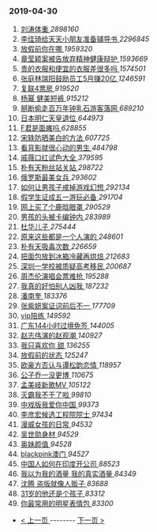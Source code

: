 ### 2019-04-30 
1. [ 刘涛体重 ](https://s.weibo.com/weibo?q=%23%E5%88%98%E6%B6%9B%E4%BD%93%E9%87%8D%23&Refer=top) *2898160*
1. [ 李佳琦给天天小朋友准备辅导书 ](https://s.weibo.com/weibo?q=%23%E6%9D%8E%E4%BD%B3%E7%90%A6%E7%BB%99%E5%A4%A9%E5%A4%A9%E5%B0%8F%E6%9C%8B%E5%8F%8B%E5%87%86%E5%A4%87%E8%BE%85%E5%AF%BC%E4%B9%A6%23&Refer=top) *2296845*
1. [ 放假前你在哪 ](https://s.weibo.com/weibo?q=%E6%94%BE%E5%81%87%E5%89%8D%E4%BD%A0%E5%9C%A8%E5%93%AA&Refer=top) *1959320*
1. [ 章莹颖案被告放弃精神健康辩护 ](https://s.weibo.com/weibo?q=%23%E7%AB%A0%E8%8E%B9%E9%A2%96%E6%A1%88%E8%A2%AB%E5%91%8A%E6%94%BE%E5%BC%83%E7%B2%BE%E7%A5%9E%E5%81%A5%E5%BA%B7%E8%BE%A9%E6%8A%A4%23&Refer=top) *1593669*
1. [ 贵的衣服和便宜的衣服差很多吗 ](https://s.weibo.com/weibo?q=%23%E8%B4%B5%E7%9A%84%E8%A1%A3%E6%9C%8D%E5%92%8C%E4%BE%BF%E5%AE%9C%E7%9A%84%E8%A1%A3%E6%9C%8D%E5%B7%AE%E5%BE%88%E5%A4%9A%E5%90%97%23&Refer=top) *1574501*
1. [ 张庭林瑞阳鼓励员工5月赚20亿 ](https://s.weibo.com/weibo?q=%23%E5%BC%A0%E5%BA%AD%E6%9E%97%E7%91%9E%E9%98%B3%E9%BC%93%E5%8A%B1%E5%91%98%E5%B7%A55%E6%9C%88%E8%B5%9A20%E4%BA%BF%23&Refer=top) *1246591*
1. [ 复联4票房 ](https://s.weibo.com/weibo?q=%23%E5%A4%8D%E8%81%944%E7%A5%A8%E6%88%BF%23&Refer=top) *919520*
1. [ 杨幂 健美短裤 ](https://s.weibo.com/weibo?q=%E6%9D%A8%E5%B9%82%20%E5%81%A5%E7%BE%8E%E7%9F%AD%E8%A3%A4&Refer=top) *915212*
1. [ 掰断偷走百万年钟乳石游客落网 ](https://s.weibo.com/weibo?q=%23%E6%8E%B0%E6%96%AD%E5%81%B7%E8%B5%B0%E7%99%BE%E4%B8%87%E5%B9%B4%E9%92%9F%E4%B9%B3%E7%9F%B3%E6%B8%B8%E5%AE%A2%E8%90%BD%E7%BD%91%23&Refer=top) *689210*
1. [ 日本明仁天皇退位 ](https://s.weibo.com/weibo?q=%E6%97%A5%E6%9C%AC%E6%98%8E%E4%BB%81%E5%A4%A9%E7%9A%87%E9%80%80%E4%BD%8D&Refer=top) *644973*
1. [ F君是面瘫吗 ](https://s.weibo.com/weibo?q=%23F%E5%90%9B%E6%98%AF%E9%9D%A2%E7%98%AB%E5%90%97%23&Refer=top) *628855*
1. [ 宋轶防晒美白的方法 ](https://s.weibo.com/weibo?q=%23%E5%AE%8B%E8%BD%B6%E9%98%B2%E6%99%92%E7%BE%8E%E7%99%BD%E7%9A%84%E6%96%B9%E6%B3%95%23&Refer=top) *607725*
1. [ 看背影就很心动的男生 ](https://s.weibo.com/weibo?q=%23%E7%9C%8B%E8%83%8C%E5%BD%B1%E5%B0%B1%E5%BE%88%E5%BF%83%E5%8A%A8%E7%9A%84%E7%94%B7%E7%94%9F%23&Refer=top) *484798*
1. [ 戚薇口红试色大全 ](https://s.weibo.com/weibo?q=%23%E6%88%9A%E8%96%87%E5%8F%A3%E7%BA%A2%E8%AF%95%E8%89%B2%E5%A4%A7%E5%85%A8%23&Refer=top) *379595*
1. [ 朴有天粉丝站关站 ](https://s.weibo.com/weibo?q=%23%E6%9C%B4%E6%9C%89%E5%A4%A9%E7%B2%89%E4%B8%9D%E7%AB%99%E5%85%B3%E7%AB%99%23&Refer=top) *298722*
1. [ 俄罗斯最美女兵 ](https://s.weibo.com/weibo?q=%23%E4%BF%84%E7%BD%97%E6%96%AF%E6%9C%80%E7%BE%8E%E5%A5%B3%E5%85%B5%23&Refer=top) *293602*
1. [ 如何让男孩子戒掉游戏幻想 ](https://s.weibo.com/weibo?q=%E5%A6%82%E4%BD%95%E8%AE%A9%E7%94%B7%E5%AD%A9%E5%AD%90%E6%88%92%E6%8E%89%E6%B8%B8%E6%88%8F%E5%B9%BB%E6%83%B3&Refer=top) *292134*
1. [ 假学生证成五一游玩必备 ](https://s.weibo.com/weibo?q=%23%E5%81%87%E5%AD%A6%E7%94%9F%E8%AF%81%E6%88%90%E4%BA%94%E4%B8%80%E6%B8%B8%E7%8E%A9%E5%BF%85%E5%A4%87%23&Refer=top) *291704*
1. [ 网上买了个鹿晗眼罩 ](https://s.weibo.com/weibo?q=%23%E7%BD%91%E4%B8%8A%E4%B9%B0%E4%BA%86%E4%B8%AA%E9%B9%BF%E6%99%97%E7%9C%BC%E7%BD%A9%23&Refer=top) *290529*
1. [ 男孩的头被卡编钟内 ](https://s.weibo.com/weibo?q=%23%E7%94%B7%E5%AD%A9%E7%9A%84%E5%A4%B4%E8%A2%AB%E5%8D%A1%E7%BC%96%E9%92%9F%E5%86%85%23&Refer=top) *283989*
1. [ 杜华儿子 ](https://s.weibo.com/weibo?q=%23%E6%9D%9C%E5%8D%8E%E5%84%BF%E5%AD%90%23&Refer=top) *275444*
1. [ 原来这些都是一个人演的 ](https://s.weibo.com/weibo?q=%23%E5%8E%9F%E6%9D%A5%E8%BF%99%E4%BA%9B%E9%83%BD%E6%98%AF%E4%B8%80%E4%B8%AA%E4%BA%BA%E6%BC%94%E7%9A%84%23&Refer=top) *248601*
1. [ 朴有天吸毒次数 ](https://s.weibo.com/weibo?q=%E6%9C%B4%E6%9C%89%E5%A4%A9%E5%90%B8%E6%AF%92%E6%AC%A1%E6%95%B0&Refer=top) *226659*
1. [ 把面包放到冰箱冷藏再烘焙 ](https://s.weibo.com/weibo?q=%23%E6%8A%8A%E9%9D%A2%E5%8C%85%E6%94%BE%E5%88%B0%E5%86%B0%E7%AE%B1%E5%86%B7%E8%97%8F%E5%86%8D%E7%83%98%E7%84%99%23&Refer=top) *212683*
1. [ 深圳一学校被质疑高考移民 ](https://s.weibo.com/weibo?q=%23%E6%B7%B1%E5%9C%B3%E4%B8%80%E5%AD%A6%E6%A0%A1%E8%A2%AB%E8%B4%A8%E7%96%91%E9%AB%98%E8%80%83%E7%A7%BB%E6%B0%91%23&Refer=top) *200687*
1. [ 周杰伦演唱会票难抢 ](https://s.weibo.com/weibo?q=%23%E5%91%A8%E6%9D%B0%E4%BC%A6%E6%BC%94%E5%94%B1%E4%BC%9A%E7%A5%A8%E9%9A%BE%E6%8A%A2%23&Refer=top) *195288*
1. [ 我真的好怕别人凶我 ](https://s.weibo.com/weibo?q=%23%E6%88%91%E7%9C%9F%E7%9A%84%E5%A5%BD%E6%80%95%E5%88%AB%E4%BA%BA%E5%87%B6%E6%88%91%23&Refer=top) *187232*
1. [ 潘南奎 ](https://s.weibo.com/weibo?q=%E6%BD%98%E5%8D%97%E5%A5%8E&Refer=top) *183376*
1. [ 张紫妍案证词前后不一 ](https://s.weibo.com/weibo?q=%E5%BC%A0%E7%B4%AB%E5%A6%8D%E6%A1%88%E8%AF%81%E8%AF%8D%E5%89%8D%E5%90%8E%E4%B8%8D%E4%B8%80&Refer=top) *177709*
1. [ vip陪练 ](https://s.weibo.com/weibo?q=%23vip%E9%99%AA%E7%BB%83%23&Refer=top) *149592*
1. [ 广东144小时过境免签 ](https://s.weibo.com/weibo?q=%E5%B9%BF%E4%B8%9C144%E5%B0%8F%E6%97%B6%E8%BF%87%E5%A2%83%E5%85%8D%E7%AD%BE&Refer=top) *144005*
1. [ 赵志伟演的赵观潮 ](https://s.weibo.com/weibo?q=%23%E8%B5%B5%E5%BF%97%E4%BC%9F%E6%BC%94%E7%9A%84%E8%B5%B5%E8%A7%82%E6%BD%AE%23&Refer=top) *140927*
1. [ 我只喜欢你 甜 ](https://s.weibo.com/weibo?q=%E6%88%91%E5%8F%AA%E5%96%9C%E6%AC%A2%E4%BD%A0%20%E7%94%9C&Refer=top) *136255*
1. [ 放假前的状态 ](https://s.weibo.com/weibo?q=%23%E6%94%BE%E5%81%87%E5%89%8D%E7%9A%84%E7%8A%B6%E6%80%81%23&Refer=top) *125247*
1. [ 欧豪方否认与谭松韵恋情 ](https://s.weibo.com/weibo?q=%23%E6%AC%A7%E8%B1%AA%E6%96%B9%E5%90%A6%E8%AE%A4%E4%B8%8E%E8%B0%AD%E6%9D%BE%E9%9F%B5%E6%81%8B%E6%83%85%23&Refer=top) *118957*
1. [ 公子乔一没更博 ](https://s.weibo.com/weibo?q=%23%E5%85%AC%E5%AD%90%E4%B9%94%E4%B8%80%E6%B2%A1%E6%9B%B4%E5%8D%9A%23&Refer=top) *110675*
1. [ 孟美岐新歌MV ](https://s.weibo.com/weibo?q=%23%E5%AD%9F%E7%BE%8E%E5%B2%90%E6%96%B0%E6%AD%8CMV%23&Refer=top) *105122*
1. [ 灭霸我不干了啦 ](https://s.weibo.com/weibo?q=%23%E7%81%AD%E9%9C%B8%E6%88%91%E4%B8%8D%E5%B9%B2%E4%BA%86%E5%95%A6%23&Refer=top) *99810*
1. [ 中戏版我爱你中国 ](https://s.weibo.com/weibo?q=%23%E4%B8%AD%E6%88%8F%E7%89%88%E6%88%91%E7%88%B1%E4%BD%A0%E4%B8%AD%E5%9B%BD%23&Refer=top) *99373*
1. [ 李彦宏候选工程院院士 ](https://s.weibo.com/weibo?q=%23%E6%9D%8E%E5%BD%A6%E5%AE%8F%E5%80%99%E9%80%89%E5%B7%A5%E7%A8%8B%E9%99%A2%E9%99%A2%E5%A3%AB%23&Refer=top) *97434*
1. [ 漫威女孩的日常 ](https://s.weibo.com/weibo?q=%23%E6%BC%AB%E5%A8%81%E5%A5%B3%E5%AD%A9%E7%9A%84%E6%97%A5%E5%B8%B8%23&Refer=top) *94532*
1. [ 吴世勋身材 ](https://s.weibo.com/weibo?q=%E5%90%B4%E4%B8%96%E5%8B%8B%E8%BA%AB%E6%9D%90&Refer=top) *94529*
1. [ 奥妹颜值 ](https://s.weibo.com/weibo?q=%E5%A5%A5%E5%A6%B9%E9%A2%9C%E5%80%BC&Refer=top) *94528*
1. [ blackpink澳门 ](https://s.weibo.com/weibo?q=%23blackpink%E6%BE%B3%E9%97%A8%23&Refer=top) *94527*
1. [ 中国人如何在印度开公司 ](https://s.weibo.com/weibo?q=%E4%B8%AD%E5%9B%BD%E4%BA%BA%E5%A6%82%E4%BD%95%E5%9C%A8%E5%8D%B0%E5%BA%A6%E5%BC%80%E5%85%AC%E5%8F%B8&Refer=top) *88523*
1. [ 我以为我的酒量 我的真实酒量 ](https://s.weibo.com/weibo?q=%E6%88%91%E4%BB%A5%E4%B8%BA%E6%88%91%E7%9A%84%E9%85%92%E9%87%8F%20%E6%88%91%E7%9A%84%E7%9C%9F%E5%AE%9E%E9%85%92%E9%87%8F&Refer=top) *84349*
1. [ 沈腾 盗版就像人贩子 ](https://s.weibo.com/weibo?q=%E6%B2%88%E8%85%BE%20%E7%9B%97%E7%89%88%E5%B0%B1%E5%83%8F%E4%BA%BA%E8%B4%A9%E5%AD%90&Refer=top) *83688*
1. [ 31岁的他还是个孩子 ](https://s.weibo.com/weibo?q=%2331%E5%B2%81%E7%9A%84%E4%BB%96%E8%BF%98%E6%98%AF%E4%B8%AA%E5%AD%A9%E5%AD%90%23&Refer=top) *83312*
1. [ 你最常用的明星表情包 ](https://s.weibo.com/weibo?q=%23%E4%BD%A0%E6%9C%80%E5%B8%B8%E7%94%A8%E7%9A%84%E6%98%8E%E6%98%9F%E8%A1%A8%E6%83%85%E5%8C%85%23&Refer=top) *83300* 

- [ < 上一页 ](https://github.com/able8/weibo-hot-record/blob/master/2019-04-29.md) -------- [ 下一页 > ](https://github.com/able8/weibo-hot-record/blob/master/2019-05-01.md)